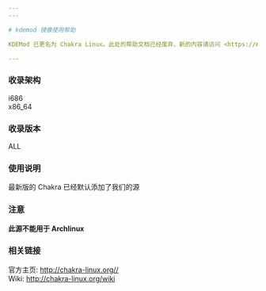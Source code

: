```yaml
---
---

# kdemod 镜像使用帮助

KDEMod 已更名为 Chakra Linux。此处的帮助文档已经废弃，新的内容请访问 <https://mirrors.ustc.edu.cn/help/>

---
```


### 收录架构

i686  
x86_64

### 收录版本

ALL

### 使用说明

最新版的 Chakra 已经默认添加了我们的源

### 注意

**此源不能用于 Archlinux**

### 相关链接

官方主页: <http://chakra-linux.org//>  
Wiki: <http://chakra-linux.org/wiki>

